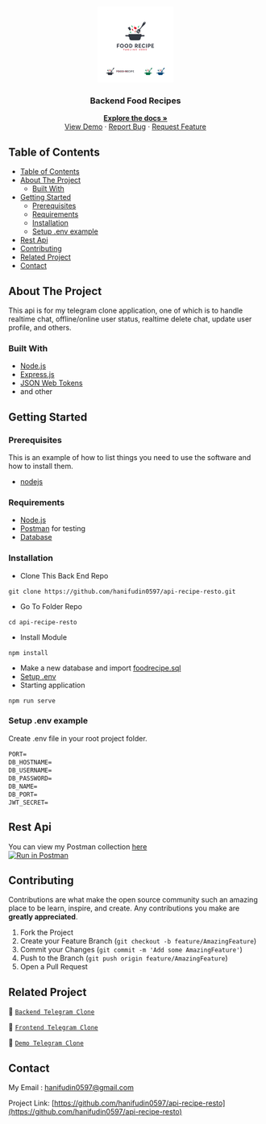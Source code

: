 <br />
<p align="center">
<div align="center">
  <img height="150" src="https://raw.githubusercontent.com/hanifudin0597/food-recipe-FE/master/screenshots/logo.webp"/>
</div>
  <h3 align="center">Backend Food Recipes</h3>
  <p align="center">
    <a href="https://github.com/hanifudin0597/api-recipe-resto"><strong>Explore the docs »</strong></a>
    <br />
    <a href="https://foods-recipes.netlify.app/">View Demo</a>
    ·
    <a href="https://github.com/hanifudin0597/api-recipe-resto/issues">Report Bug</a>
    ·
    <a href="https://github.com/hanifudin0597/api-recipe-resto/issues">Request Feature</a>
  </p>
</p>



<!-- TABLE OF CONTENTS -->
## Table of Contents

- [Table of Contents](#table-of-contents)
- [About The Project](#about-the-project)
  - [Built With](#built-with)
- [Getting Started](#getting-started)
  - [Prerequisites](#prerequisites)
  - [Requirements](#requirements)
  - [Installation](#installation)
  - [Setup .env example](#setup-env-example)
- [Rest Api](#rest-api)
- [Contributing](#contributing)
- [Related Project](#related-project)
- [Contact](#contact)



<!-- ABOUT THE PROJECT -->
## About The Project

This api is for my telegram clone application, one of which is to handle realtime chat, offline/online user status, realtime delete chat, update user profile, and others.

### Built With

- [Node.js](https://nodejs.org/en/)
- [Express.js](https://expressjs.com/)
- [JSON Web Tokens](https://jwt.io/)
- and other

<!-- GETTING STARTED -->
## Getting Started

### Prerequisites

This is an example of how to list things you need to use the software and how to install them.

* [nodejs](https://nodejs.org/en/download/)

### Requirements
* [Node.js](https://nodejs.org/en/)
* [Postman](https://www.getpostman.com/) for testing
* [Database](https://drive.google.com/file/d/1ScBQEBiAeKoCY9GpyQtMMlRr5kYMiiBw/view?usp=sharing)

### Installation

- Clone This Back End Repo
```
git clone https://github.com/hanifudin0597/api-recipe-resto.git
```
- Go To Folder Repo
```
cd api-recipe-resto
```
- Install Module
```
npm install
```
- Make a new database and import [foodrecipe.sql](https://drive.google.com/file/d/1ScBQEBiAeKoCY9GpyQtMMlRr5kYMiiBw/view?usp=sharing)
- <a href="#setup-env-example">Setup .env</a>
- Starting application
```
npm run serve
```

### Setup .env example

Create .env file in your root project folder.

```env
PORT=
DB_HOSTNAME=
DB_USERNAME=
DB_PASSWORD=
DB_NAME=
DB_PORT=
JWT_SECRET=
```

## Rest Api

You can view my Postman collection [here](https://www.postman.com/crimson-meadow-842892/workspace/Telegram-Clone~eea3df8d-1aca-4df2-920b-d8a9d5e1e0d6/collection/10655215-e9feb563-0dd8-4675-b396-eece73f7525e)
</br>
[![Run in Postman](https://run.pstmn.io/button.svg)](https://app.getpostman.com/run-collection/10655215-e9feb563-0dd8-4675-b396-eece73f7525e?action=collection%2Ffork&collection-url=entityId%3D10655215-e9feb563-0dd8-4675-b396-eece73f7525e%26entityType%3Dcollection%26workspaceId%3Deea3df8d-1aca-4df2-920b-d8a9d5e1e0d6)

<!-- CONTRIBUTING -->
## Contributing

Contributions are what make the open source community such an amazing place to be learn, inspire, and create. Any contributions you make are **greatly appreciated**.

1. Fork the Project
2. Create your Feature Branch (`git checkout -b feature/AmazingFeature`)
3. Commit your Changes (`git commit -m 'Add some AmazingFeature'`)
4. Push to the Branch (`git push origin feature/AmazingFeature`)
5. Open a Pull Request



## Related Project
:rocket: [`Backend Telegram Clone`](https://github.com/hanifudin0597/api-recipe-resto)

:rocket: [`Frontend Telegram Clone`](https://github.com/hanifudin0597/food-recipe-FE)

:rocket: [`Demo Telegram Clone`](https://foods-recipes.netlify.app/)

<!-- CONTACT -->
## Contact

My Email : hanifudin0597@gmail.com

Project Link: [https://github.com/hanifudin0597/api-recipe-resto](https://github.com/hanifudin0597/api-recipe-resto)





